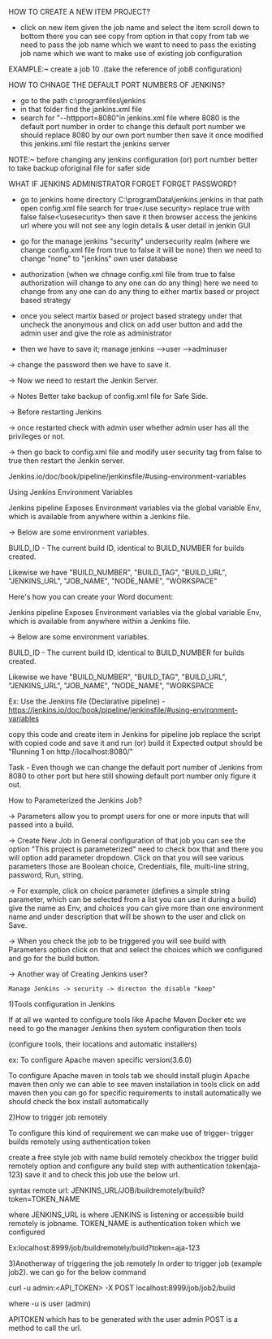 HOW TO CREATE A NEW ITEM PROJECT?

 * click on new item given the job name and select the item scroll down to bottom there you can see copy from option in that copy from tab we need to pass    the job name which we want to need to pass the existing job name which we want to make use of existing job configuration

EXAMPLE:~ create a job 10 .(take the reference of job8 configuration)


 HOW TO CHNAGE THE DEFAULT PORT NUMBERS OF JENKINS?

 * go to the path c:\programfiles\jenkins
 * in that folder find the jankins.xml file 
 * search for "--httpport=8080"in jenkins.xml file where 8080 is the default port number in order to change this default port number
   we should replace 8080 by our own port number then save it once modified this jenkins.xml file restart the jenkins server

 NOTE:~ before changing any jenkins configuration (or) port number better to take backup oforiginal file for safer side


 WHAT IF JENKINS ADMINISTRATOR FORGET FORGET PASSWORD?  
 
 * go to jenkins home directory C:\programData\jenkins\.jenkins in that path open config.xml file search for <use secirity> true</use security> replace true    with false <use security>false<\usesecurity> then save it then browser access the jenkins url where you will not see any login details & user detail in    jenkin GUI

 * go for the manage jenkins "security" undersecurity realm (where we change config.xml file from true to false it will be none) then we need to change    "none" to "jenkins" own user database 

 * authorization (when we chnage config.xml file from true to false authorization will change to any one can do any thing) here we need to change from any    one can do any thing to either martix based or project based strategy

 * once you select martix based or project based strategy under that uncheck the anonymous and click on add user button and add the admin user and give the    role  as administrator

 * then we have to save it;    manage jenkins -->user -->adminuser



 -> change the password then we have to save it.
 
 -> Now we need to restart the Jenkin Server.
 
 -> Notes Better take backup of config.xml file for Safe Side.
 
 -> Before restarting Jenkins
 
 -> once restarted check with admin user whether admin user has all the privileges or not.
 
 -> then go back to config.xml file and modify user security tag from false to true then restart the Jenkin server.
 
 Jenkins.io/doc/book/pipeline/jenkinsfile/#using-environment-variables

 Using Jenkins Environment Variables
 
 Jenkins pipeline Exposes Environment variables via the global variable Env, which is available from anywhere within a Jenkins file.
 
 -> Below are some environment variables.
 
 BUILD_ID - The current build ID, identical to BUILD_NUMBER for builds created.
 
 Likewise we have "BUILD_NUMBER", "BUILD_TAG", "BUILD_URL", "JENKINS_URL", "JOB_NAME", "NODE_NAME", "WORKSPACE"
 
 Here's how you can create your Word document:


 
 Jenkins pipeline Exposes Environment variables via the global variable Env, which is available from anywhere within a Jenkins file.
 
 -> Below are some environment variables.
 
 BUILD_ID - The current build ID, identical to BUILD_NUMBER for builds created.
 
 Likewise we have "BUILD_NUMBER", "BUILD_TAG", "BUILD_URL", "JENKINS_URL", "JOB_NAME", "NODE_NAME", "WORKSPACE





 Ex: Use the Jenkins file (Declarative pipeline) - https://jenkins.io/doc/book/pipeline/jenkinsfile/#using-environment-variables
 
 copy this code and create item in Jenkins for pipeline job replace the script with copied code and save it and run (or) build it Expected output should be   "Running 1 on http://localhost:8080/"
 
 Task - Even though we can change the default port number of Jenkins from 8080 to other port but here still showing default port number only figure it out.
 
 How to Parameterized the Jenkins Job?
 
 -> Parameters allow you to prompt users for one or more inputs that will passed into a build.
 
 -> Create New Job in General configuration of that job you can see the option "This project is parameterized" need to check box that and there you will         option add parameter dropdown. Click on that you will see various parameters those are Boolean choice, Credentials, file, multi-line string, password,       Run, string.
 

 -> For example, click on choice parameter (defines a simple string parameter, which can be selected from a list you can use it during a build) give the     name as Env, and choices you can give more than one environment name and under description that will be shown to the user and click on Save.
 
 -> When you check the job to be triggered you will see build with Parameters option click on that and select the choices which we configured and go for the     build button.
 
 -> Another way of Creating Jenkins user?
 
    Manage Jenkins -> security -> directon the disable "keep"

1)Tools configuration in Jenkins

If at all we wanted to configure tools like Apache Maven Docker etc we need to go the manager Jenkins then system configuration then tools

(configure tools, their locations and automatic installers)

ex: To configure Apache maven specific version(3.6.0)

To configure Apache maven in tools tab we should install plugin Apache maven then only we can able to see maven installation in tools click on add maven then 
you can go for specific requirements to install automatically we should check the box install automatically

2)How to trigger job remotely

To configure this kind of requirement we can make use of trigger- trigger builds remotely using authentication token

create a free style job with name build remotely checkbox the trigger build remotely option and configure any build step with authentication token(aja-123)
save it and to check this job use the below url.

syntax remote url: JENKINS_URL/JOB/buildremotely/build?token=TOKEN_NAME

where JENKINS_URL is where JENKINS is listening or accessible build remotely is jobname. TOKEN_NAME is authentication token which we configured

Ex:localhost:8999/job/buildremotely/build?token=aja-123

3)Anotherway of triggering the job remotely
In order to trigger job (example job2). we can go for the below command

curl -u admin:<API_TOKEN> -X POST localhost:8999/job/job2/build

where -u is user (admin)

APITOKEN which has to be generated with the user admin POST is a method to call the url.
